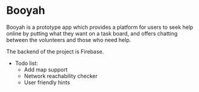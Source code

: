 # Booyah

Booyah is a prototype app which provides a platform for users to seek help online by putting what they want on a task board, and offers chatting between the volunteers and those who need help.

The backend of the project is Firebase.

* Todo list:
  * Add map support
  * Network reachability checker
  * User friendly hints